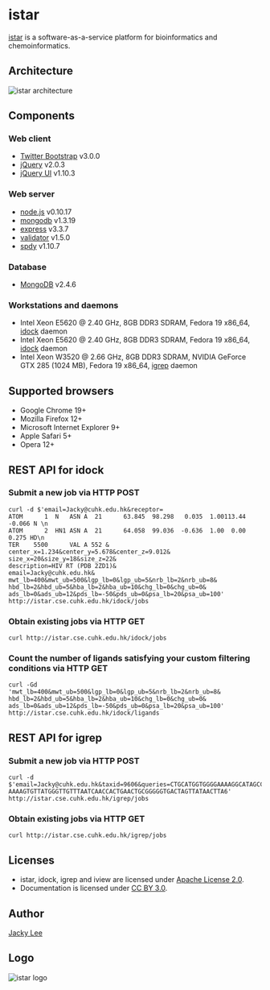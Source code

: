 istar
=====

[istar] is a software-as-a-service platform for bioinformatics and chemoinformatics.


Architecture
------------

![istar architecture](https://github.com/HongjianLi/istar/raw/master/public/architecture.png)


Components
----------

### Web client

* [Twitter Bootstrap] v3.0.0
* [jQuery] v2.0.3
* [jQuery UI] v1.10.3

### Web server

* [node.js] v0.10.17
* [mongodb] v1.3.19
* [express] v3.3.7
* [validator] v1.5.0
* [spdy] v1.10.7

### Database

* [MongoDB] v2.4.6

### Workstations and daemons

* Intel Xeon E5620 @ 2.40 GHz, 8GB DDR3 SDRAM, Fedora 19 x86_64, [idock] daemon
* Intel Xeon E5620 @ 2.40 GHz, 8GB DDR3 SDRAM, Fedora 19 x86_64, [idock] daemon
* Intel Xeon W3520 @ 2.66 GHz, 8GB DDR3 SDRAM, NVIDIA GeForce GTX 285 (1024 MB), Fedora 19 x86_64, [igrep] daemon


Supported browsers
------------------

* Google Chrome 19+
* Mozilla Firefox 12+
* Microsoft Internet Explorer 9+
* Apple Safari 5+
* Opera 12+


REST API for idock
------------------

### Submit a new job via HTTP POST

    curl -d $'email=Jacky@cuhk.edu.hk&receptor=
    ATOM      1  N   ASN A  21      63.845  98.298   0.035  1.00113.44    -0.066 N \n
    ATOM      2  HN1 ASN A  21      64.058  99.036  -0.636  1.00  0.00     0.275 HD\n
    TER    5500      VAL A 552 &
    center_x=1.234&center_y=5.678&center_z=9.012&
    size_x=20&size_y=18&size_z=22&
    description=HIV RT (PDB 2ZD1)&
    email=Jacky@cuhk.edu.hk&
    mwt_lb=400&mwt_ub=500&lgp_lb=0&lgp_ub=5&nrb_lb=2&nrb_ub=8&
    hbd_lb=2&hbd_ub=5&hba_lb=2&hba_ub=10&chg_lb=0&chg_ub=0&
    ads_lb=0&ads_ub=12&pds_lb=-50&pds_ub=0&psa_lb=20&psa_ub=100'
    http://istar.cse.cuhk.edu.hk/idock/jobs

### Obtain existing jobs via HTTP GET

    curl http://istar.cse.cuhk.edu.hk/idock/jobs

### Count the number of ligands satisfying your custom filtering conditions via HTTP GET

    curl -Gd
    'mwt_lb=400&mwt_ub=500&lgp_lb=0&lgp_ub=5&nrb_lb=2&nrb_ub=8&
    hbd_lb=2&hbd_ub=5&hba_lb=2&hba_ub=10&chg_lb=0&chg_ub=0&
    ads_lb=0&ads_ub=12&pds_lb=-50&pds_ub=0&psa_lb=20&psa_ub=100'
    http://istar.cse.cuhk.edu.hk/idock/ligands


REST API for igrep
------------------

### Submit a new job via HTTP POST

    curl -d $'email=Jacky@cuhk.edu.hk&taxid=9606&queries=CTGCATGGTGGGGAAAAGGCATAGCCTGGG3
    AAAAGTGTTATGGGTTGTTTAATCAACCACTGAACTGCGGGGGTGACTAGTTATAACTTA6'
    http://istar.cse.cuhk.edu.hk/igrep/jobs

### Obtain existing jobs via HTTP GET

    curl http://istar.cse.cuhk.edu.hk/igrep/jobs


Licenses
--------

* istar, idock, igrep and iview are licensed under [Apache License 2.0].
* Documentation is licensed under [CC BY 3.0].


Author
------

[Jacky Lee]


Logo
----

![istar logo](https://github.com/HongjianLi/istar/raw/master/logo.png)



[istar]: http://istar.cse.cuhk.edu.hk
[idock]: http://istar.cse.cuhk.edu.hk/idock
[igrep]: http://istar.cse.cuhk.edu.hk/igrep
[iview]: http://istar.cse.cuhk.edu.hk/iview
[Twitter Bootstrap]: https://github.com/twitter/bootstrap
[jQuery]: https://github.com/jquery/jquery
[jQuery UI]: https://github.com/jquery/jquery-ui
[node.js]: https://github.com/joyent/node
[mongodb]: https://github.com/mongodb/node-mongodb-native
[express]: https://github.com/visionmedia/express
[validator]: https://github.com/chriso/node-validator
[spdy]: https://github.com/indutny/node-spdy
[MongoDB]: https://github.com/mongodb/mongo
[Apache License 2.0]: http://www.apache.org/licenses/LICENSE-2.0
[CC BY 3.0]: http://creativecommons.org/licenses/by/3.0
[Jacky Lee]: http://www.cse.cuhk.edu.hk/~hjli
